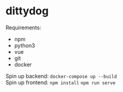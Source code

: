 # dittydog

Requirements:
- npm
- python3
- vue
- git
- docker

Spin up backend: `docker-compose up --build`  
Spin up frontend:
`npm install`
`npm run serve`
